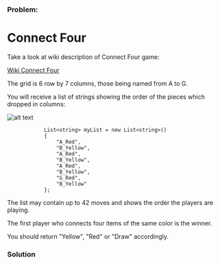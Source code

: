 ### Problem:
<h1 id="connect-four">Connect Four</h1>
<p>Take a look at wiki description of Connect Four game:</p>
<p><a href="https://en.wikipedia.org/wiki/Connect_Four" target="_blank">Wiki Connect Four</a></p>
<p>The grid is 6 row by 7 columns, those being named from A to G.</p>
<p>You will receive a list of strings showing the order of the pieces which dropped in columns:</p>
<p><img src="http://crowd-multilogue.com/Images/Codewars/KataConnectFourWinner.jpg" alt="alt text"></p>
<pre style="display: none;"><code class="language-cpp"><span class="hljs-built_in">std</span>::<span class="hljs-built_in">vector</span>&lt;<span class="hljs-built_in">std</span>::<span class="hljs-built_in">string</span>&gt; pieces_position_list
{
  <span class="hljs-string">&quot;A_Red&quot;</span>,
  <span class="hljs-string">&quot;B_Yellow&quot;</span>,
  <span class="hljs-string">&quot;A_Red&quot;</span>,
  <span class="hljs-string">&quot;B_Yellow&quot;</span>,
  <span class="hljs-string">&quot;A_Red&quot;</span>,
  <span class="hljs-string">&quot;B_Yellow&quot;</span>,
  <span class="hljs-string">&quot;G_Red&quot;</span>,
  <span class="hljs-string">&quot;B_Yellow&quot;</span>
}</code></pre>
<pre><code class="language-csharp">            List&lt;<span class="hljs-keyword">string</span>&gt; myList = <span class="hljs-keyword">new</span> List&lt;<span class="hljs-keyword">string</span>&gt;()
            {
                <span class="hljs-string">&quot;A_Red&quot;</span>,
                <span class="hljs-string">&quot;B_Yellow&quot;</span>,
                <span class="hljs-string">&quot;A_Red&quot;</span>,
                <span class="hljs-string">&quot;B_Yellow&quot;</span>,
                <span class="hljs-string">&quot;A_Red&quot;</span>,
                <span class="hljs-string">&quot;B_Yellow&quot;</span>,
                <span class="hljs-string">&quot;G_Red&quot;</span>,
                <span class="hljs-string">&quot;B_Yellow&quot;</span>
            };</code></pre>
<pre style="display: none;"><code class="language-javascript">  piecesPositionList = [<span class="hljs-string">&quot;A_Red&quot;</span>,
                        <span class="hljs-string">&quot;B_Yellow&quot;</span>,
                        <span class="hljs-string">&quot;A_Red&quot;</span>,
                        <span class="hljs-string">&quot;B_Yellow&quot;</span>,
                        <span class="hljs-string">&quot;A_Red&quot;</span>,
                        <span class="hljs-string">&quot;B_Yellow&quot;</span>,
                        <span class="hljs-string">&quot;G_Red&quot;</span>,
                        <span class="hljs-string">&quot;B_Yellow&quot;</span>]</code></pre>
<pre style="display: none;"><code class="language-ruby">  pieces_position_list = [<span class="hljs-string">&quot;A_Red&quot;</span>,
                          <span class="hljs-string">&quot;B_Yellow&quot;</span>,
                          <span class="hljs-string">&quot;A_Red&quot;</span>,
                          <span class="hljs-string">&quot;B_Yellow&quot;</span>,
                          <span class="hljs-string">&quot;A_Red&quot;</span>,
                          <span class="hljs-string">&quot;B_Yellow&quot;</span>,
                          <span class="hljs-string">&quot;G_Red&quot;</span>,
                          <span class="hljs-string">&quot;B_Yellow&quot;</span>]</code></pre>
<pre style="display: none;"><code class="language-python">  pieces_position_list = [<span class="hljs-string">&quot;A_Red&quot;</span>,
                          <span class="hljs-string">&quot;B_Yellow&quot;</span>,
                          <span class="hljs-string">&quot;A_Red&quot;</span>,
                          <span class="hljs-string">&quot;B_Yellow&quot;</span>,
                          <span class="hljs-string">&quot;A_Red&quot;</span>,
                          <span class="hljs-string">&quot;B_Yellow&quot;</span>,
                          <span class="hljs-string">&quot;G_Red&quot;</span>,
                          <span class="hljs-string">&quot;B_Yellow&quot;</span>]</code></pre>
<pre style="display: none;"><code class="language-php">  $piecesPositionList  = [<span class="hljs-string">&quot;A_Red&quot;</span>,
                          <span class="hljs-string">&quot;B_Yellow&quot;</span>,
                          <span class="hljs-string">&quot;A_Red&quot;</span>,
                          <span class="hljs-string">&quot;B_Yellow&quot;</span>,
                          <span class="hljs-string">&quot;A_Red&quot;</span>,
                          <span class="hljs-string">&quot;B_Yellow&quot;</span>,
                          <span class="hljs-string">&quot;G_Red&quot;</span>,
                          <span class="hljs-string">&quot;B_Yellow&quot;</span>];</code></pre>
<p>The list may contain up to 42 moves and shows the order the players are playing.</p>
<p>The first player who connects four items of the same color is the winner.</p>
<p>You should return &quot;Yellow&quot;, &quot;Red&quot; or &quot;Draw&quot; accordingly.</p>

### Solution